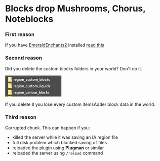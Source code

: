 # Blocks drop Mushrooms, Chorus, Noteblocks

### First reason

If you have [EmeraldEnchants2 ](https://github.com/TheBusyBiscuit/EmeraldEnchants2)installed [read this](https://github.com/LoneDev6/ItemsAdder/issues/123)

### Second reason

Did you delete the custom blocks folders in your world? Don't do it.

![](<../../.gitbook/assets/immagine (103).png>)

If you delete it you lose every custom ItemsAdder block data in the world.

### Third reason

Corrupted chunk. This can happen if you:

* killed the server while it was saving an IA region file
* full disk problem which blocked saving of files
* reloaded the plugin using **Plugman** or similar
* reloaded the server using `/reload` command
